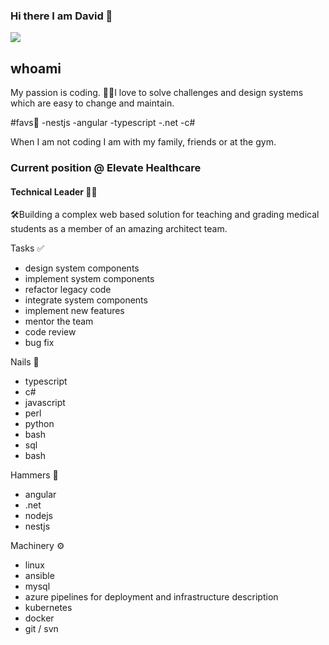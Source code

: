 ### Hi there I am David 👋
![](https://komarev.com/ghpvc/?username=dtap001&style=for-the-badge)

## whoami
My passion is coding. 👨‍💻I love to solve challenges and design systems which are easy to change and maintain.

#favs🤩
-nestjs
-angular
-typescript
-.net
-c#

When I am not coding I am with my family, friends or at the gym. 

### Current position @ Elevate Healthcare
#### Technical Leader  🐱‍👤 
🛠Building a complex web based solution for teaching and grading medical students as a member of an amazing architect team.

Tasks ✅
 - design system components
 - implement system components
 - refactor legacy code
 - integrate system components
 - implement new features
 - mentor the team
 - code review
 - bug fix

Nails 🔩
 - typescript
 - c#
 - javascript
 - perl
 - python
 - bash
 - sql
 - bash

Hammers 🔨
 - angular
 - .net
 - nodejs
 - nestjs

Machinery ⚙
 - linux
 - ansible
 - mysql
 - azure pipelines for deployment and infrastructure description
 - kubernetes
 - docker
 - git / svn
